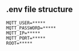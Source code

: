 ## .env file structure 
```
MQTT_USER=*****
MQTT_PASSWORD=*****
MQTT_IP=*****
MQTT_PORT=*****
ROOT=*****
```
